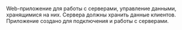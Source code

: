 Web-приложение для работы с серверами, управление данными, хранящимися на них. Сервера должны хранить данные клиентов.
Приложение создано для подключения и работы с серверами.
